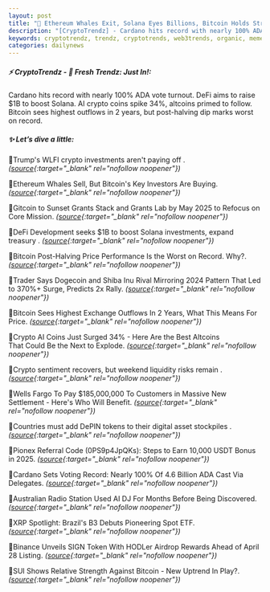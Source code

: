 ```yaml
---
layout: post
title: "🌇 Ethereum Whales Exit, Solana Eyes Billions, Bitcoin Holds Strong Bitcoin News"
description: "[CryptoTrendz] - Cardano hits record with nearly 100% ADA vote turnout. DeFi aims to raise $1B to boost Solana. AI crypto coins spike 34%, altcoins primed to follow. Bitcoin sees highest outflows in 2 years, but post-halving dip marks worst on record."
keywords: cryptotrendz, trendz, cryptotrends, web3trends, organic, memecoin, Trump, Airdrop, digital, Bitcoin, Token, crypto, Investors, USDT, Dogecoin, Altcoins, AI
categories: dailynews
---
```


##### ⚡ CryptoTrendz - 📌 *Fresh Trendz: Just In!:*

Cardano hits record with nearly 100% ADA vote turnout. DeFi aims to raise $1B to boost Solana. AI crypto coins spike 34%, altcoins primed to follow. Bitcoin sees highest outflows in 2 years, but post-halving dip marks worst on record.

##### ✨ *Let’s dive a little:*


🔹Trump's WLFI crypto investments aren't paying off . *([source](https://s.avyag.com/zpsg){:target="_blank" rel="nofollow noopener"})*

🔹Ethereum Whales Sell, But Bitcoin's Key Investors Are Buying. *([source](https://s.avyag.com/xu9n){:target="_blank" rel="nofollow noopener"})*

🔹Gitcoin to Sunset Grants Stack and Grants Lab by May 2025 to Refocus on Core Mission. *([source](https://s.avyag.com/nhn6){:target="_blank" rel="nofollow noopener"})*

🔹DeFi Development seeks $1B to boost Solana investments, expand treasury . *([source](https://s.avyag.com/cx5q){:target="_blank" rel="nofollow noopener"})*

🔹Bitcoin Post-Halving Price Performance Is the Worst on Record. Why?. *([source](https://s.avyag.com/bgo7){:target="_blank" rel="nofollow noopener"})*

🔹Trader Says Dogecoin and Shiba Inu Rival Mirroring 2024 Pattern That Led to 370%+ Surge, Predicts 2x Rally. *([source](https://s.avyag.com/j8hl){:target="_blank" rel="nofollow noopener"})*

🔹Bitcoin Sees Highest Exchange Outflows In 2 Years, What This Means For Price. *([source](https://s.avyag.com/n9gz){:target="_blank" rel="nofollow noopener"})*

🔹Crypto AI Coins Just Surged 34% - Here Are the Best Altcoins That Could Be the Next to Explode. *([source](https://s.avyag.com/hx3a){:target="_blank" rel="nofollow noopener"})*

🔹Crypto sentiment recovers, but weekend liquidity risks remain . *([source](https://s.avyag.com/223w){:target="_blank" rel="nofollow noopener"})*

🔹Wells Fargo To Pay $185,000,000 To Customers in Massive New Settlement - Here's Who Will Benefit. *([source](https://s.avyag.com/fehi){:target="_blank" rel="nofollow noopener"})*

🔹Countries must add DePIN tokens to their digital asset stockpiles . *([source](https://s.avyag.com/0idm){:target="_blank" rel="nofollow noopener"})*

🔹Pionex Referral Code (0PS9p4JpQKs): Steps to Earn 10,000 USDT Bonus in 2025. *([source](https://s.avyag.com/7bnt){:target="_blank" rel="nofollow noopener"})*

🔹Cardano Sets Voting Record: Nearly 100% Of 4.6 Billion ADA Cast Via Delegates. *([source](https://s.avyag.com/1yhk){:target="_blank" rel="nofollow noopener"})*

🔹Australian Radio Station Used AI DJ For Months Before Being Discovered. *([source](https://s.avyag.com/f6bf){:target="_blank" rel="nofollow noopener"})*

🔹XRP Spotlight: Brazil's B3 Debuts Pioneering Spot ETF. *([source](https://s.avyag.com/rnxl){:target="_blank" rel="nofollow noopener"})*

🔹Binance Unveils SIGN Token With HODLer Airdrop Rewards Ahead of April 28 Listing. *([source](https://s.avyag.com/e23z){:target="_blank" rel="nofollow noopener"})*

🔹SUI Shows Relative Strength Against Bitcoin - New Uptrend In Play?. *([source](https://s.avyag.com/d82b){:target="_blank" rel="nofollow noopener"})*
